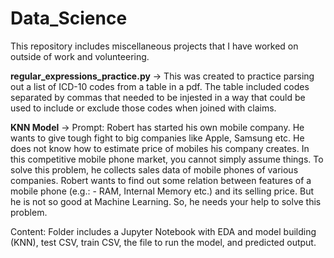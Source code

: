 # Data_Science
This repository includes miscellaneous projects that I have worked on outside of work and volunteering. 

**regular_expressions_practice.py** -> This was created to practice parsing out a list of ICD-10 codes from a table in a pdf. The table included codes separated by commas that needed to be injested in a way that could be used to include or exclude those codes when joined with claims.

**KNN Model** -> 
Prompt: Robert has started his own mobile company. He wants to give tough fight to big companies like Apple, Samsung etc.
He does not know how to estimate price of mobiles his company creates. In this competitive mobile phone market, you cannot simply assume things. To solve this problem, he collects sales data of mobile phones of various companies.
Robert wants to find out some relation between features of a mobile phone (e.g.: - RAM, Internal Memory etc.) and its selling price. But he is not so good at Machine Learning. So, he needs your help to solve this problem.

Content: Folder includes a Jupyter Notebook with EDA and model building (KNN), test CSV, train CSV, the file to run the model, and predicted output.
